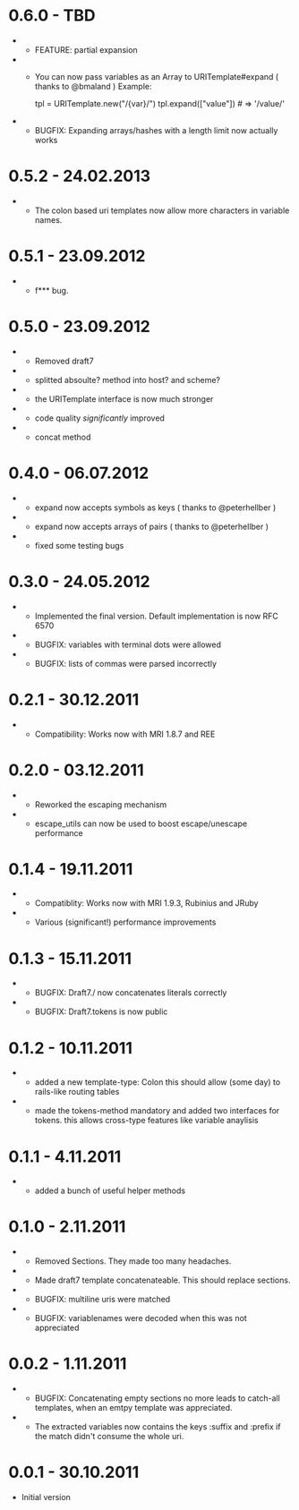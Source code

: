 # 0.6.0 - TBD
  - + FEATURE: partial expansion
  - * You can now pass variables as an Array to URITemplate#expand ( thanks to @bmaland )
      Example:

        tpl = URITemplate.new("/{var}/")
        tpl.expand(["value"]) # => '/value/'
  - * BUGFIX: Expanding arrays/hashes with a length limit now actually works

# 0.5.2 - 24.02.2013
  - + The colon based uri templates now allow more characters in variable names.

# 0.5.1 - 23.09.2012
  - * f*** bug.

# 0.5.0 - 23.09.2012
  - - Removed draft7
  - - splitted absoulte? method into host? and scheme?
  - + the URITemplate interface is now much stronger
  - * code quality _significantly_ improved
  - + concat method

# 0.4.0 - 06.07.2012
  - + expand now accepts symbols as keys ( thanks to @peterhellber )
  - + expand now accepts arrays of pairs ( thanks to @peterhellber )
  - * fixed some testing bugs

# 0.3.0 - 24.05.2012
  - + Implemented the final version. Default implementation is now RFC 6570
  - * BUGFIX: variables with terminal dots were allowed
  - * BUGFIX: lists of commas were parsed incorrectly

# 0.2.1 - 30.12.2011
  - * Compatibility: Works now with MRI 1.8.7 and REE

# 0.2.0 - 03.12.2011
  - * Reworked the escaping mechanism
  - + escape_utils can now be used to boost escape/unescape performance

# 0.1.4 - 19.11.2011
  - * Compatiblity: Works now with MRI 1.9.3, Rubinius and JRuby
  - * Various (significant!) performance improvements

# 0.1.3 - 15.11.2011
  - * BUGFIX: Draft7./ now concatenates literals correctly
  - * BUGFIX: Draft7.tokens is now public

# 0.1.2 - 10.11.2011
  - + added a new template-type: Colon
    this should allow (some day) to  rails-like routing tables
  - + made the tokens-method mandatory and added two interfaces for tokens.
    this allows cross-type features like variable anaylisis

# 0.1.1 -  4.11.2011
  - + added a bunch of useful helper methods

# 0.1.0 -  2.11.2011
  - - Removed Sections. They made too many headaches.
  - + Made draft7 template concatenateable. This should replace sections.
  - * BUGFIX: multiline uris were matched
  - * BUGFIX: variablenames were decoded when this was not appreciated

# 0.0.2 -  1.11.2011
  - * BUGFIX: Concatenating empty sections no more leads to catch-all templates, when an emtpy template was appreciated.
  - + The extracted variables now contains the keys :suffix and :prefix if the match didn't consume the whole uri.

# 0.0.1 - 30.10.2011
  - Initial version
